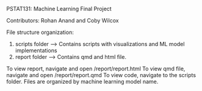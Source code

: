 PSTAT131: Machine Learning Final Project 

Contributors: Rohan Anand and Coby Wilcox

File structure organization: 
1) scripts folder --> Contains scripts with visualizations and ML model implementations
2) report folder --> Contains qmd and html file. 

To view report, navigate and open /report/report.html
To view qmd file, navigate and open /report/report.qmd
To view code, navigate to the scripts folder. Files are organized by machine learning model name. 